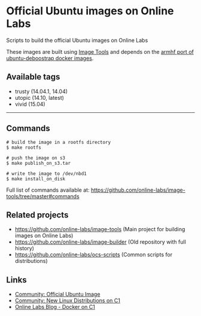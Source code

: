 Official Ubuntu images on Online Labs
====================================

Scripts to build the official Ubuntu images on Online Labs

These images are built using [Image Tools](https://github.com/online-labs/image-tools) and depends on the [armhf port of ubuntu-deboostrap docker images](https://registry.hub.docker.com/u/armbuild/ubuntu-debootstrap/).

Available tags
--------------

- trusty (14.04.1, 14.04)
- utopic (14.10, latest)
- vivid (15.04)

---

Commands
--------

    # build the image in a rootfs directory
    $ make rootfs
    
    # push the image on s3
    $ make publish_on_s3.tar
    
    # write the image to /dev/nbd1
    $ make install_on_disk
    
Full list of commands available at: https://github.com/online-labs/image-tools/tree/master#commands

Related projects
----------------

- https://github.com/online-labs/image-tools (Main project for building images on Online Labs)
- https://github.com/online-labs/image-builder (Old repository with full history)
- https://github.com/online-labs/ocs-scripts (Common scripts for distributions)

Links
-----

- [Community: Official Ubuntu Image](https://community.cloud.online.net/t/official-ubuntu-image/345?u=manfred)
- [Community: New Linux Distributions on C1](https://community.cloud.online.net/t/official-new-linux-distributions-debian-coreos-centos-fedora-arch-linux/229?u=manfred)
- [Online Labs Blog - Docker on C1](https://blog.cloud.online.net/2014/10/27/docker-on-c1/)
